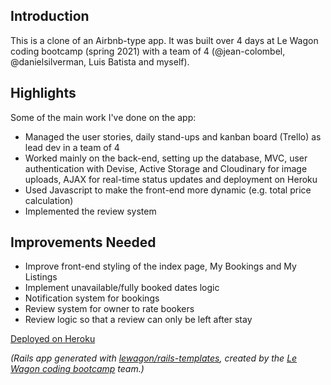 ## Introduction
This is a clone of an Airbnb-type app. It was built over 4 days at Le Wagon coding bootcamp (spring 2021) with a team of 4 (@jean-colombel, @danielsilverman, Luis Batista and myself).

## Highlights
Some of the main work I've done on the app:
- Managed the user stories, daily stand-ups and kanban board (Trello) as lead dev in a team of 4
- Worked mainly on the back-end, setting up the database, MVC, user authentication with Devise, Active Storage and Cloudinary for image uploads, AJAX for real-time status updates and deployment on Heroku
- Used Javascript to make the front-end more dynamic (e.g. total price calculation)
- Implemented the review system

## Improvements Needed
- Improve front-end styling of the index page, My Bookings and My Listings
- Implement unavailable/fully booked dates logic
- Notification system for bookings
- Review system for owner to rate bookers
- Review logic so that a review can only be left after stay

[Deployed on Heroku](https://ouryard.herokuapp.com/)


*(Rails app generated with [lewagon/rails-templates](https://github.com/lewagon/rails-templates), created by the [Le Wagon coding bootcamp](https://www.lewagon.com) team.)*
